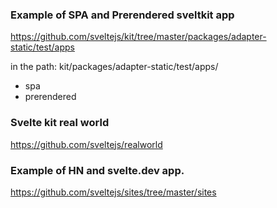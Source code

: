 
### Example of SPA and Prerendered sveltkit app
https://github.com/sveltejs/kit/tree/master/packages/adapter-static/test/apps

in the path: kit/packages/adapter-static/test/apps/    
- spa
- prerendered  

### Svelte kit real world
https://github.com/sveltejs/realworld   

### Example of HN and svelte.dev app. 
https://github.com/sveltejs/sites/tree/master/sites
